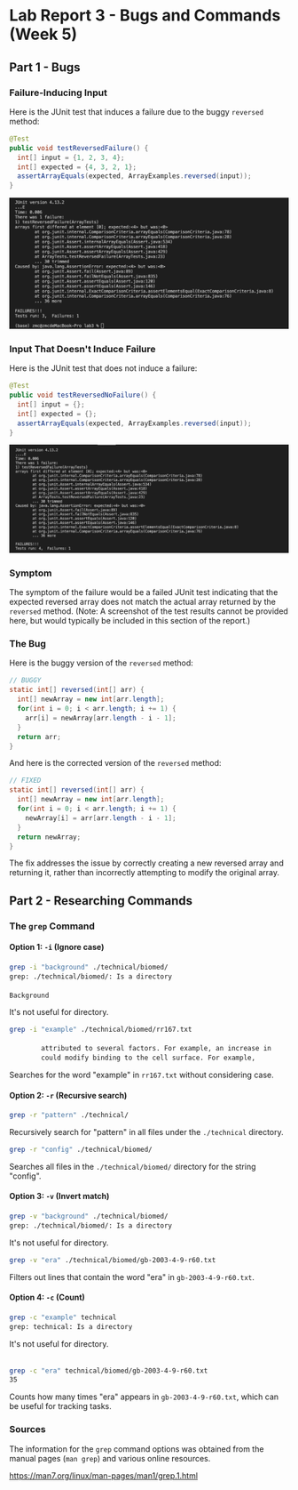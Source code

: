 # Lab Report 3 - Bugs and Commands (Week 5)

## Part 1 - Bugs

### Failure-Inducing Input

Here is the JUnit test that induces a failure due to the buggy `reversed` method:

```java
@Test
public void testReversedFailure() {
  int[] input = {1, 2, 3, 4};
  int[] expected = {4, 3, 2, 1};
  assertArrayEquals(expected, ArrayExamples.reversed(input));
}
```
![image](https://raw.githubusercontent.com/zmc0806/cse15L-lab-report3/main/test1.jpeg)

### Input That Doesn't Induce Failure

Here is the JUnit test that does not induce a failure:

```java
@Test
public void testReversedNoFailure() {
  int[] input = {};
  int[] expected = {};
  assertArrayEquals(expected, ArrayExamples.reversed(input));
}
```
![image](https://raw.githubusercontent.com/zmc0806/cse15L-lab-report3/main/test2.jpeg)

### Symptom

The symptom of the failure would be a failed JUnit test indicating that the expected reversed array does not match the actual array returned by the `reversed` method. (Note: A screenshot of the test results cannot be provided here, but would typically be included in this section of the report.)

### The Bug

Here is the buggy version of the `reversed` method:

```java
// BUGGY
static int[] reversed(int[] arr) {
  int[] newArray = new int[arr.length];
  for(int i = 0; i < arr.length; i += 1) {
    arr[i] = newArray[arr.length - i - 1];
  }
  return arr;
}
```

And here is the corrected version of the `reversed` method:

```java
// FIXED
static int[] reversed(int[] arr) {
  int[] newArray = new int[arr.length];
  for(int i = 0; i < arr.length; i += 1) {
    newArray[i] = arr[arr.length - i - 1];
  }
  return newArray;
}
```

The fix addresses the issue by correctly creating a new reversed array and returning it, rather than incorrectly attempting to modify the original array.

## Part 2 - Researching Commands

### The `grep` Command

#### Option 1: `-i` (Ignore case)

```bash
grep -i "background" ./technical/biomed/
grep: ./technical/biomed/: Is a directory

Background
```

It's not useful for directory.

```bash
grep -i "example" ./technical/biomed/rr167.txt

        attributed to several factors. For example, an increase in
        could modify binding to the cell surface. For example,
```

Searches for the word "example" in `rr167.txt` without considering case.

#### Option 2: `-r` (Recursive search)

```bash
grep -r "pattern" ./technical/
```

Recursively search for "pattern" in all files under the `./technical` directory.

```bash
grep -r "config" ./technical/biomed/
```

Searches all files in the `./technical/biomed/` directory for the string "config".

#### Option 3: `-v` (Invert match)

```bash
grep -v "background" ./technical/biomed/
grep: ./technical/biomed/: Is a directory
```

It's not useful for directory.

```bash
grep -v "era" ./technical/biomed/gb-2003-4-9-r60.txt
```

Filters out lines that contain the word "era" in `gb-2003-4-9-r60.txt`.

#### Option 4: `-c` (Count)

```bash
grep -c "example" technical
grep: technical: Is a directory
```

It's not useful for directory.

```bash

grep -c "era" technical/biomed/gb-2003-4-9-r60.txt
35
```

Counts how many times "era" appears in `gb-2003-4-9-r60.txt`, which can be useful for tracking tasks.

### Sources

The information for the `grep` command options was obtained from the manual pages (`man grep`) and various online resources. 

https://man7.org/linux/man-pages/man1/grep.1.html

